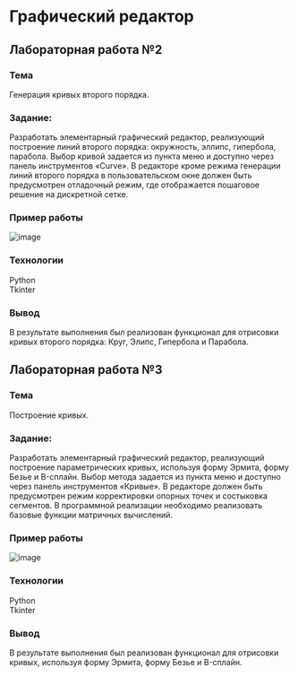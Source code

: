 # Графический редактор

## Лабораторная работа №2

### Тема
Генерация кривых второго порядка.

### Задание:
Разработать элементарный графический редактор, реализующий построение линий второго порядка: окружность, эллипс, гипербола, парабола. Выбор кривой задается из пункта меню и доступно через панель инструментов «Curve». В редакторе кроме режима генерации линий второго порядка в пользовательском окне должен быть предусмотрен отладочный режим, где отображается пошаговое решение на дискретной сетке.

### Пример работы

![image](https://github.com/user-attachments/assets/9b801a33-1520-4328-ae39-04ab3a150588)


### Технологии
Python\
Tkinter

### Вывод
В результате выполнения был реализован функционал для отрисовки кривых второго порядка: Круг, Элипс, Гипербола и Парабола.

## Лабораторная работа №3

### Тема
Построение кривых.

### Задание:
Разработать элементарный графический редактор, реализующий построение параметрических кривых, используя форму Эрмита, форму Безье и B-сплайн. Выбор метода задается из пункта меню и доступно через панель инструментов «Кривые». В редакторе должен быть предусмотрен режим корректировки опорных точек и состыковка сегментов. В программной реализации необходимо реализовать базовые функции матричных вычислений.

### Пример работы

![image](https://github.com/user-attachments/assets/90b43adc-a2c6-413f-8c4c-9bd5127491d0)


### Технологии
Python\
Tkinter

### Вывод
В результате выполнения был реализован функционал для отрисовки кривых, используя форму Эрмита, форму Безье и B-сплайн.
